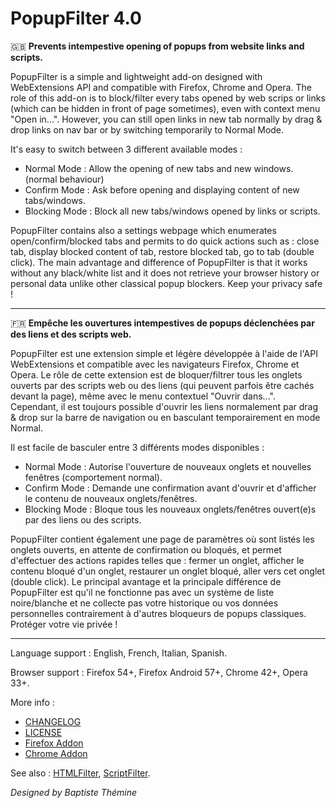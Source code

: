 # PopupFilter 4.0

:uk: **Prevents intempestive opening of popups from website links and scripts.**

PopupFilter is a simple and lightweight add-on designed with WebExtensions API and compatible with Firefox, Chrome and Opera.
The role of this add-on is to block/filter every tabs opened by web scrips or links (which can be hidden in front of page sometimes), even with context menu "Open in...".
However, you can still open links in new tab normally by drag & drop links on nav bar or by switching temporarily to Normal Mode.

It's easy to switch between 3 different available modes :
- Normal Mode : Allow the opening of new tabs and new windows. (normal behaviour)
- Confirm Mode : Ask before opening and displaying content of new tabs/windows.
- Blocking Mode : Block all new tabs/windows opened by links or scripts.

PopupFilter contains also a settings webpage which enumerates open/confirm/blocked tabs and permits to do quick actions such as : close tab, display blocked content of tab, restore blocked tab, go to tab (double click).
The main advantage and difference of PopupFilter is that it works without any black/white list and it does not retrieve your browser history or personal data unlike other classical popup blockers. Keep your privacy safe !

--------------------------------------------------------------------------------

:fr: **Empêche les ouvertures intempestives de popups déclenchées par des liens et des scripts web.**

PopupFilter est une extension simple et légère développée à l'aide de l'API WebExtensions et compatible avec les navigateurs Firefox, Chrome et Opera.
Le rôle de cette extension est de bloquer/filtrer tous les onglets ouverts par des scripts web ou des liens (qui peuvent parfois être cachés devant la page), même avec le menu contextuel "Ouvrir dans...".
Cependant, il est toujours possible d'ouvrir les liens normalement par drag & drop sur la barre de navigation ou en basculant temporairement en mode Normal.

Il est facile de basculer entre 3 différents modes disponibles :
- Normal Mode : Autorise l'ouverture de nouveaux onglets et nouvelles fenêtres (comportement normal).
- Confirm Mode : Demande une confirmation avant d'ouvrir et d'afficher le contenu de nouveaux onglets/fenêtres.
- Blocking Mode : Bloque tous les nouveaux onglets/fenêtres ouvert(e)s par des liens ou des scripts.

PopupFilter contient également une page de paramètres où sont listés les onglets ouverts, en attente de confirmation ou bloqués, et permet d'effectuer des actions rapides telles que : fermer un onglet, afficher le contenu bloqué d'un onglet, restaurer un onglet bloqué, aller vers cet onglet (double click).
Le principal avantage et la principale différence de PopupFilter est qu'il ne fonctionne pas avec un système de liste noire/blanche et ne collecte pas votre historique ou vos données personnelles contrairement à d'autres bloqueurs de popups classiques. Protéger votre vie privée !

--------------------------------------------------------------------------------

Language support : English, French, Italian, Spanish.

Browser support : Firefox 54+, Firefox Android 57+, Chrome 42+, Opera 33+.

More info :
- [CHANGELOG](CHANGELOG.md)
- [LICENSE](LICENSE)
- [Firefox Addon](https://addons.mozilla.org/firefox/addon/popupfilteraddon)
- [Chrome Addon](https://chrome.google.com/webstore/detail/mlenfedpcojbeegkmpnhjlndjelijpij)

See also : [HTMLFilter](https://github.com/Baptistou/HTMLFilter), [ScriptFilter](https://github.com/Baptistou/ScriptFilter).

*Designed by Baptiste Thémine*
